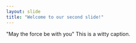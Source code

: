 ```yaml
---
layout: slide
title: "Welcome to our second slide!"
---
```

"May the force be with you"
This is a witty caption.
